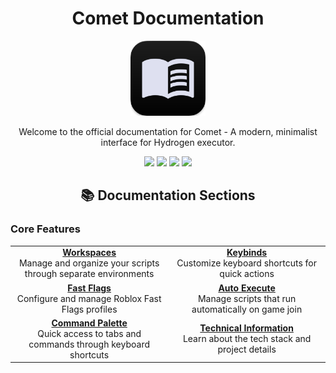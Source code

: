 # <div align="center">Comet Documentation</div>

<div align="center">
  <img src="../.github/assets/Icon_docs.png" alt="Comet" width="120" />
</div>

<div align="center">
  <p>Welcome to the official documentation for Comet - A modern, minimalist interface for Hydrogen executor.</p>
</div>

<div align="center">
  <img src="https://img.shields.io/badge/Tauri-FFC131?style=for-the-badge&logo=Tauri&logoColor=white" />
  <img src="https://img.shields.io/badge/React-20232A?style=for-the-badge&logo=react&logoColor=61DAFB" />
  <img src="https://img.shields.io/badge/TypeScript-007ACC?style=for-the-badge&logo=typescript&logoColor=white" />
  <img src="https://img.shields.io/badge/Tailwind_CSS-38B2AC?style=for-the-badge&logo=tailwind-css&logoColor=white" />
</div>

## <div align="center">📚 Documentation Sections</div>

### Core Features

<div align="center">
  <table>
    <tr>
      <td align="center" width="300px">
        <a href="workspaces.md">
          <b>Workspaces</b>
        </a><br/>
        Manage and organize your scripts through separate environments
      </td>
      <td align="center" width="300px">
        <a href="keybinds.md">
          <b>Keybinds</b>
        </a><br/>
        Customize keyboard shortcuts for quick actions
      </td>
    </tr>
    <tr>
      <td align="center" width="300px">
        <a href="fastFlags.md">
          <b>Fast Flags</b>
        </a><br/>
        Configure and manage Roblox Fast Flags profiles
      </td>
      <td align="center" width="300px">
        <a href="autoExecute.md">
          <b>Auto Execute</b>
        </a><br/>
        Manage scripts that run automatically on game join
      </td>
    </tr>
    <tr>
      <td align="center" width="300px">
        <a href="commandPalette.md">
          <b>Command Palette</b>
        </a><br/>
        Quick access to tabs and commands through keyboard shortcuts
      </td>
      <td align="center" width="300px">
        <a href="info.md">
          <b>Technical Information</b>
        </a><br/>
        Learn about the tech stack and project details
      </td>
    </tr>
  </table>
</div>
